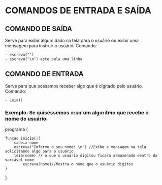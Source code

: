# COMANDOS DE ENTRADA E SAÍDA

## COMANDO DE SAÍDA
Serve para exibir algum dado na tela para o usuário ou exibir uma mensagem para instruir o usuário.
Comando: 

	- escreva("") 
	- escreva("\n") este pula uma linha

## COMANDO DE ENTRADA
Serve para que possamos receber algo que é digitado pelo usuário.
Comando: 

	- Leia()

### Exemplo: Se quiséssemos criar um algoritmo que recebe o nome do usuário.

programa {

	funcao inicio(){
		cadeia nome
		escreva("Informe o seu nome: \n") //Exibe a mensagem na tela solicitando algo para o usuário
		leia(nome) // o que o usuário digitou ficará armazenado dentro da variável nome
	    	escreva(nome)//Mostra o nome que o usuário digitou
	}
}
